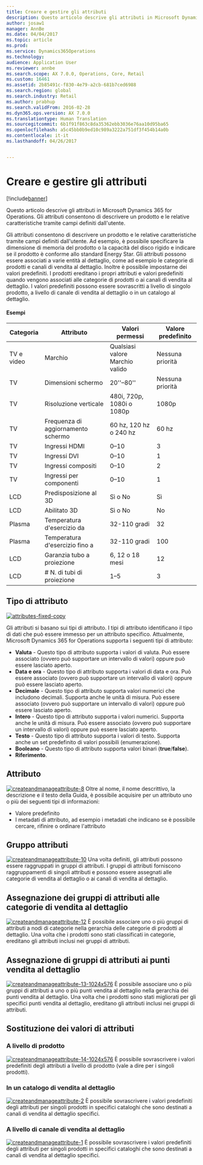 ```yaml
---
title: Creare e gestire gli attributi
description: Questo articolo descrive gli attributi in Microsoft Dynamics 365 for Operations. Gli attributi consentono di descrivere un prodotto e le relative caratteristiche tramite campi definiti dall&quot;utente.
author: josaw1
manager: AnnBe
ms.date: 04/04/2017
ms.topic: article
ms.prod: 
ms.service: Dynamics365Operations
ms.technology: 
audience: Application User
ms.reviewer: annbe
ms.search.scope: AX 7.0.0, Operations, Core, Retail
ms.custom: 16461
ms.assetid: 2b85491c-f830-4e79-a2cb-681b7ced6988
ms.search.region: global
ms.search.industry: Retail
ms.author: prabhup
ms.search.validFrom: 2016-02-28
ms.dyn365.ops.version: AX 7.0.0
ms.translationtype: Human Translation
ms.sourcegitcommit: 6b1f91f863c8da35362ebb3036e76aa10d95ba65
ms.openlocfilehash: a5c45bb0b9ed10c989a3222a751df3f454b14a0b
ms.contentlocale: it-it
ms.lasthandoff: 04/26/2017


---
```


# <a name="create-and-manage-attributes"></a>Creare e gestire gli attributi

[!include[banner](includes/banner.md)]


Questo articolo descrive gli attributi in Microsoft Dynamics 365 for Operations. Gli attributi consentono di descrivere un prodotto e le relative caratteristiche tramite campi definiti dall'utente.

Gli attributi consentono di descrivere un prodotto e le relative caratteristiche tramite campi definiti dall'utente. Ad esempio, è possibile specificare la dimensione di memoria del prodotto o la capacità del disco rigido e indicare se il prodotto è conforme allo standard Energy Star. Gli attributi possono essere associati a varie entità al dettaglio, come ad esempio le categorie di prodotti e canali di vendita al dettaglio. Inoltre è possibile impostarne dei valori predefiniti. I prodotti ereditano i propri attributi e valori predefiniti quando vengono associati alle categorie di prodotti o ai canali di vendita al dettaglio. I valori predefiniti possono essere sovrascritti a livello di singolo prodotto, a livello di canale di vendita al dettaglio o in un catalogo al dettaglio.

#### <a name="examples"></a>Esempi

| Categoria   | Attributo                | Valori permessi          | Valore predefinito |
|------------|--------------------------|-----------------------------|---------------|
| TV e video | Marchio                    | Qualsiasi valore Marchio valido       | Nessuna priorità          |
| TV         | Dimensioni schermo              | 20''–80''                     | Nessuna priorità          |
| TV         | Risoluzione verticale      | 480i, 720p, 1080i o 1080p | 1080p         |
| TV         | Frequenza di aggiornamento schermo      | 60 hz, 120 hz o 240 hz       | 60 hz          |
| TV         | Ingressi HDMI              | 0–10                        | 3             |
| TV         | Ingressi DVI               | 0–10                        | 1             |
| TV         | Ingressi compositi         | 0–10                        | 2             |
| TV         | Ingressi per componenti         | 0–10                        | 1             |
| LCD        | Predisposizione al 3D                 | Sì o No                   | Sì           |
| LCD        | Abilitato 3D               | Sì o No                   | No            |
| Plasma     | Temperatura d'esercizio da      | 32-110 gradi              | 32            |
| Plasma     | Temperatura d'esercizio fino a        | 32-110 gradi              | 100           |
| LCD | Garanzia tubo a proiezione | 6, 12 o 18 mesi         | 12            |
| LCD | # N. di tubi di proiezione    | 1–5                         | 3             |


## <a name="attribute-type"></a>Tipo di attributo
  [![attributes-fixed-copy](./media/attributes-fixed-copy.png)](./media/attributes-fixed-copy.png) 
  
Gli attributi si basano sui tipi di attributo. I tipi di attributo identificano il tipo di dati che può essere immesso per un attributo specifico. Attualmente, Microsoft Dynamics 365 for Operations supporta i seguenti tipi di attributo:

-   **Valuta** - Questo tipo di attributo supporta i valori di valuta. Può essere associato (ovvero può supportare un intervallo di valori) oppure può essere lasciato aperto.
-   **Data e ora** - Questo tipo di attributo supporta i valori di data e ora. Può essere associato (ovvero può supportare un intervallo di valori) oppure può essere lasciato aperto.
-   **Decimale** - Questo tipo di attributo supporta valori numerici che includono decimali. Supporta anche le unità di misura. Può essere associato (ovvero può supportare un intervallo di valori) oppure può essere lasciato aperto.
-   **Intero** - Questo tipo di attributo supporta i valori numerici. Supporta anche le unità di misura. Può essere associato (ovvero può supportare un intervallo di valori) oppure può essere lasciato aperto.
-   **Testo** - Questo tipo di attributo supporta i valori di testo. Supporta anche un set predefinito di valori possibili (enumerazione).
-   **Booleano** - Questo tipo di attributo supporta valori binari  (**true**/**false**).
-   **Riferimento**.

## <a name="attribute"></a>Attributo
  [![createandmanageattribute-8](./media/createandmanageattribute-8.png)](./media/createandmanageattribute-8.png) Oltre al nome, il nome descrittivo, la descrizione e il testo della Guida, è possibile acquisire per un attributo uno o più dei seguenti tipi di informazioni:

-   Valore predefinito
-   I metadati di attributo, ad esempio i metadati che indicano se è possibile cercare, rifinire o ordinare l'attributo

## <a name="attribute-group"></a>Gruppo attributi
  [![createandmanageattribute-10](./media/createandmanageattribute-10.png)](./media/createandmanageattribute-10.png) Una volta definiti, gli attributi possono essere raggruppati in gruppi di attributi. I gruppi di attributi forniscono raggruppamenti di singoli attributi e possono essere assegnati alle categorie di vendita al dettaglio o ai canali di vendita al dettaglio.

## <a name="assigning-attribute-groups-to-retail-categories"></a>Assegnazione dei gruppi di attributi alle categorie di vendita al dettaglio
  [![createandmanageattribute-12](./media/createandmanageattribute-12.png)](./media/createandmanageattribute-12.png) È possibile associare uno o più gruppi di attributi a nodi di categorie nella gerarchia delle categorie di prodotti al dettaglio. Una volta che i prodotti sono stati classificati in categorie, ereditano gli attributi inclusi nei gruppi di attributi.

## <a name="assigning-attribute-groups-to-retail-stores"></a>Assegnazione di gruppi di attributi ai punti vendita al dettaglio
  [![createandmanageattribute-13-1024x576](./media/createandmanageattribute-13-1024x576.png)](./media/createandmanageattribute-13-1024x576.png) È possibile associare uno o più gruppi di attributi a uno o più punti vendita al dettaglio nella gerarchia dei punti vendita al dettaglio. Una volta che i prodotti sono stati migliorati per gli specifici punti vendita al dettaglio, ereditano gli attributi inclusi nei gruppi di attributi.

## <a name="overriding-attribute-values"></a>Sostituzione dei valori di attributi
### <a name="at-the-product-level"></a>A livello di prodotto

  [![createandmanageattribute-14-1024x576](./media/createandmanageattribute-14-1024x576.png)](./media/createandmanageattribute-14-1024x576.png) È possibile sovrascrivere i valori predefiniti degli attributi a livello di prodotto (vale a dire per i singoli prodotti).

### <a name="in-a-retail-catalog"></a>In un catalogo di vendita al dettaglio

  [![createandmanageattribute-2](./media/createandmanageattribute-2.png)](./media/createandmanageattribute-2.png) È possibile sovrascrivere i valori predefiniti degli attributi per singoli prodotti in specifici cataloghi che sono destinati a canali di vendita al dettaglio specifici.

### <a name="at-the-retail-channel-level"></a>A livello di canale di vendita al dettaglio

  [![createandmanageattribute-1](./media/createandmanageattribute-1.jpg)](./media/createandmanageattribute-1.jpg) È possibile sovrascrivere i valori predefiniti degli attributi per singoli prodotti in specifici cataloghi che sono destinati a canali di vendita al dettaglio specifici.




